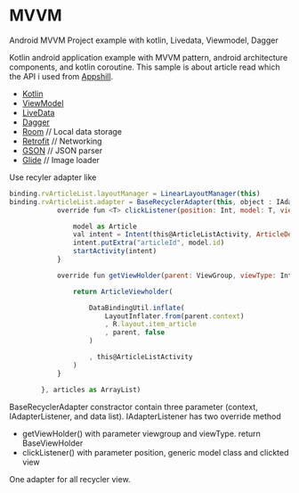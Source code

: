 # MVVM
Android MVVM Project example with kotlin, Livedata, Viewmodel, Dagger

Kotlin android application example with MVVM pattern, android architecture components, and kotlin coroutine.
This sample is about article read which the API i used from [Appshill](http://nurhossen.info/appsHill/api/).
* [Kotlin](https://developer.android.com/topic/libraries/architecture/viewmodel)
* [ViewModel](https://developer.android.com/topic/libraries/architecture/viewmodel)
* [LiveData](https://developer.android.com/jetpack/arch/livedata)
* [Dagger](https://dagger.dev)
* [Room](https://developer.android.com/training/data-storage/room/) // Local data storage
* [Retrofit](https://square.github.io/retrofit/) // Networking
* [GSON](https://github.com/square/moshi) // JSON parser
* [Glide](http://square.github.io/picasso/) // Image loader

Use recyler adapter like
```javascript
binding.rvArticleList.layoutManager = LinearLayoutManager(this)
binding.rvArticleList.adapter = BaseRecyclerAdapter(this, object : IAdapterListener {
            override fun <T> clickListener(position: Int, model: T, view: View) {

                model as Article
                val intent = Intent(this@ArticleListActivity, ArticleDetailsActivity::class.java)
                intent.putExtra("articleId", model.id)
                startActivity(intent)
            }

            override fun getViewHolder(parent: ViewGroup, viewType: Int): BaseViewHolder {

                return ArticleViewholder(

                    DataBindingUtil.inflate(
                        LayoutInflater.from(parent.context)
                        , R.layout.item_article
                        , parent, false
                    )

                    , this@ArticleListActivity
                )
            }

        }, articles as ArrayList)

```

BaseRecyclerAdapter constractor contain three parameter (context, IAdapterListener, and data list).
IAdapterListener has two override method
* getViewHolder() with parameter viewgroup and viewType.
  return BaseViewHolder
* clickListener() with parameter position, generic model class and clickted view

One adapter for all recycler view.
    
